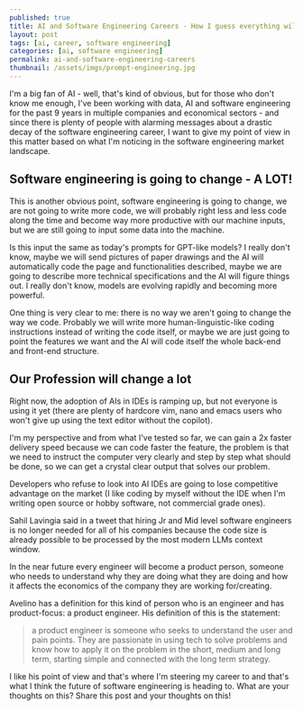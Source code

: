 ```yaml
---
published: true
title: AI and Software Engineering Careers - How I guess everything will change
layout: post
tags: [ai, career, software engineering]
categories: [ai, software engineering]
permalink: ai-and-software-engineering-careers
thumbnail: /assets/imgs/prompt-engineering.jpg
---
```


I'm a big fan of AI - well, that's kind of obvious, but for those who don't know me enough, I've been working with data, AI and software engineering for the past 9 years in multiple companies and economical sectors - and since there is plenty of people with alarming messages about a drastic decay of the software engineering career, I want to give my point of view in this matter based on what I'm noticing in the software engineering market landscape.

## Software engineering is going to change - A LOT!

This is another obvious point, software engineering is going to change, we are not going to write more code, we will probably right less and less code along the time and become way more productive with our machine inputs, but we are still going to input some data into the machine.

Is this input the same as today's prompts for GPT-like models? I really don't know, maybe we will send pictures of paper drawings and the AI will automatically code the page and functionalities described, maybe we are going to describe more technical specifications and the AI will figure things out. I really don't know, models are evolving rapidly and becoming more powerful.

One thing is very clear to me: there is no way we aren't going to change the way we code. Probably we will write more human-linguistic-like coding instructions instead of writing the code itself, or maybe we are just going to point the features we want and the AI will code itself the whole back-end and front-end structure.

## Our Profession will change a lot

Right now, the adoption of AIs in IDEs is ramping up, but not everyone is using it yet (there are plenty of hardcore vim, nano and emacs users who won't give up using the text editor without the copilot).

I'm my perspective and from what I've tested so far, we can gain a 2x faster delivery speed because we can code faster the feature, the problem is that we need to instruct the computer very clearly and step by step what should be done, so we can get a crystal clear output that solves our problem.

Developers who refuse to look into AI IDEs are going to lose competitive advantage on the market (I like coding by myself without the IDE when I'm writing open source or hobby software, not commercial grade ones).

Sahil Lavingia said in a tweet that hiring Jr and Mid level software engineers is no longer needed for all of his companies because the code size is already possible to be processed by the most modern LLMs context window.

In the near future every engineer will become a product person, someone who needs to understand why they are doing what they are doing and how it affects the economics of the company they are working for/creating.

Avelino has a definition for this kind of person who is an engineer and has product-focus: a product engineer. His definition of this is the statement:

> a product engineer is someone who seeks to understand the user and pain points. They are passionate in using tech to solve problems and know how to apply it on the problem in the short, medium and long term, starting simple and connected with the long term strategy.

I like his point of view and that's where I'm steering my career to and that's what I think the future of software engineering is heading to. What are your thoughts on this? Share this post and your thoughts on this!